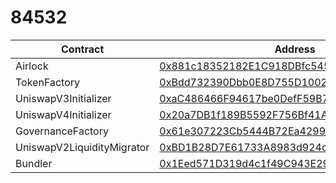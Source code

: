 #  84532
| Contract | Address |
|---|---|
| Airlock | [0x881c18352182E1C918DBfc54539e744Dc90274a8](https://base-sepolia.blockscout.com/address/0x881c18352182E1C918DBfc54539e744Dc90274a8) |
| TokenFactory | [0xBdd732390Dbb0E8D755D1002211E967EF8b8B326](https://base-sepolia.blockscout.com/address/0xBdd732390Dbb0E8D755D1002211E967EF8b8B326) |
| UniswapV3Initializer | [0xaC486466F94617be0DefF59B743Ab7F2CE7a2398](https://base-sepolia.blockscout.com/address/0xaC486466F94617be0DefF59B743Ab7F2CE7a2398) |
| UniswapV4Initializer | [0x20a7DB1f189B5592F756Bf41AD1E7165bD62963C](https://base-sepolia.blockscout.com/address/0x20a7DB1f189B5592F756Bf41AD1E7165bD62963C) |
| GovernanceFactory | [0x61e307223Cb5444B72Ea42992Da88B895589d0F3](https://base-sepolia.blockscout.com/address/0x61e307223Cb5444B72Ea42992Da88B895589d0F3) |
| UniswapV2LiquidityMigrator | [0xBD1B28D7E61733A8983d924c704B1A09d897a870](https://base-sepolia.blockscout.com/address/0xBD1B28D7E61733A8983d924c704B1A09d897a870) |
| Bundler | [0x1Eed571D319d4c1f49C943E29A735b84432AD7c1](https://base-sepolia.blockscout.com/address/0x1Eed571D319d4c1f49C943E29A735b84432AD7c1) || Lens | [0xCa643f13B0f96bF6Ae72923985d1439489bF7fcB](https://base-sepolia.blockscout.com/address/0xCa643f13B0f96bF6Ae72923985d1439489bF7fcB) |